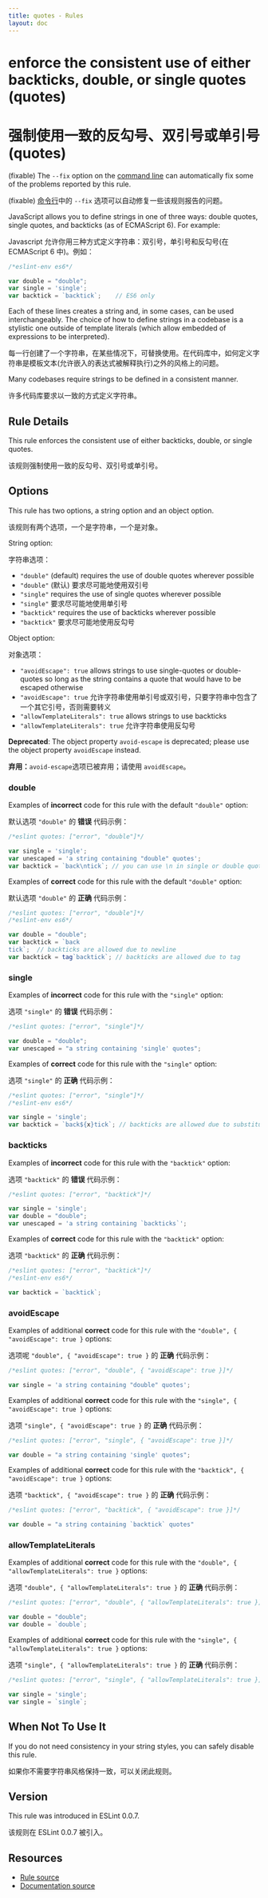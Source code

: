 ```yaml
---
title: quotes - Rules
layout: doc
---
```

<!-- Note: No pull requests accepted for this file. See README.md in the root directory for details. -->

# enforce the consistent use of either backticks, double, or single quotes (quotes)

# 强制使用一致的反勾号、双引号或单引号 (quotes)

(fixable) The `--fix` option on the [command line](../user-guide/command-line-interface#fix) can automatically fix some of the problems reported by this rule.

(fixable) [命令行](../user-guide/command-line-interface#fix)中的 `--fix` 选项可以自动修复一些该规则报告的问题。

JavaScript allows you to define strings in one of three ways: double quotes, single quotes, and backticks (as of ECMAScript 6). For example:

Javascript 允许你用三种方式定义字符串：双引号，单引号和反勾号(在 ECMAScript 6 中)。例如：

```js
/*eslint-env es6*/

var double = "double";
var single = 'single';
var backtick = `backtick`;    // ES6 only
```

Each of these lines creates a string and, in some cases, can be used interchangeably. The choice of how to define strings in a codebase is a stylistic one outside of template literals (which allow embedded of expressions to be interpreted).

每一行创建了一个字符串，在某些情况下，可替换使用。在代码库中，如何定义字符串是模板文本(允许嵌入的表达式被解释执行)之外的风格上的问题。

Many codebases require strings to be defined in a consistent manner.

许多代码库要求以一致的方式定义字符串。

## Rule Details

This rule enforces the consistent use of either backticks, double, or single quotes.

该规则强制使用一致的反勾号、双引号或单引号。

## Options

This rule has two options, a string option and an object option.

该规则有两个选项，一个是字符串，一个是对象。

String option:

字符串选项：

* `"double"` (default) requires the use of double quotes wherever possible
* `"double"` (默认) 要求尽可能地使用双引号
* `"single"` requires the use of single quotes wherever possible
* `"single"` 要求尽可能地使用单引号
* `"backtick"` requires the use of backticks wherever possible
* `"backtick"` 要求尽可能地使用反勾号

Object option:

对象选项：

* `"avoidEscape": true` allows strings to use single-quotes or double-quotes so long as the string contains a quote that would have to be escaped otherwise
* `"avoidEscape": true` 允许字符串使用单引号或双引号，只要字符串中包含了一个其它引号，否则需要转义
* `"allowTemplateLiterals": true` allows strings to use backticks
* `"allowTemplateLiterals": true` 允许字符串使用反勾号

**Deprecated**: The object property `avoid-escape` is deprecated; please use the object property `avoidEscape` instead.

**弃用：**`avoid-escape`选项已被弃用；请使用 `avoidEscape`。

### double

Examples of **incorrect** code for this rule with the default `"double"` option:

默认选项 `"double"` 的 **错误** 代码示例：

```js
/*eslint quotes: ["error", "double"]*/

var single = 'single';
var unescaped = 'a string containing "double" quotes';
var backtick = `back\ntick`; // you can use \n in single or double quoted strings
```

Examples of **correct** code for this rule with the default `"double"` option:

默认选项 `"double"` 的 **正确** 代码示例：

```js
/*eslint quotes: ["error", "double"]*/
/*eslint-env es6*/

var double = "double";
var backtick = `back
tick`;  // backticks are allowed due to newline
var backtick = tag`backtick`; // backticks are allowed due to tag
```

### single

Examples of **incorrect** code for this rule with the `"single"` option:

选项 `"single"` 的 **错误** 代码示例：

```js
/*eslint quotes: ["error", "single"]*/

var double = "double";
var unescaped = "a string containing 'single' quotes";
```

Examples of **correct** code for this rule with the `"single"` option:

选项 `"single"` 的 **正确** 代码示例：

```js
/*eslint quotes: ["error", "single"]*/
/*eslint-env es6*/

var single = 'single';
var backtick = `back${x}tick`; // backticks are allowed due to substitution
```

### backticks

Examples of **incorrect** code for this rule with the `"backtick"` option:

选项 `"backtick"` 的 **错误** 代码示例：

```js
/*eslint quotes: ["error", "backtick"]*/

var single = 'single';
var double = "double";
var unescaped = 'a string containing `backticks`';
```

Examples of **correct** code for this rule with the `"backtick"` option:

选项 `"backtick"` 的 **正确** 代码示例：

```js
/*eslint quotes: ["error", "backtick"]*/
/*eslint-env es6*/

var backtick = `backtick`;
```

### avoidEscape

Examples of additional **correct** code for this rule with the `"double", { "avoidEscape": true }` options:

选项呢 `"double", { "avoidEscape": true }` 的 **正确** 代码示例：

```js
/*eslint quotes: ["error", "double", { "avoidEscape": true }]*/

var single = 'a string containing "double" quotes';
```

Examples of additional **correct** code for this rule with the `"single", { "avoidEscape": true }` options:

选项 `"single", { "avoidEscape": true }` 的 **正确** 代码示例：

```js
/*eslint quotes: ["error", "single", { "avoidEscape": true }]*/

var double = "a string containing 'single' quotes";
```

Examples of additional **correct** code for this rule with the `"backtick", { "avoidEscape": true }` options:

选项 `"backtick", { "avoidEscape": true }` 的 **正确** 代码示例：

```js
/*eslint quotes: ["error", "backtick", { "avoidEscape": true }]*/

var double = "a string containing `backtick` quotes"
```

### allowTemplateLiterals

Examples of additional **correct** code for this rule with the `"double", { "allowTemplateLiterals": true }` options:

选项 `"double", { "allowTemplateLiterals": true }` 的 **正确** 代码示例：

```js
/*eslint quotes: ["error", "double", { "allowTemplateLiterals": true }]*/

var double = "double";
var double = `double`;
```

Examples of additional **correct** code for this rule with the `"single", { "allowTemplateLiterals": true }` options:

选项 `"single", { "allowTemplateLiterals": true }` 的 **正确** 代码示例：

```js
/*eslint quotes: ["error", "single", { "allowTemplateLiterals": true }]*/

var single = 'single';
var single = `single`;
```

## When Not To Use It

If you do not need consistency in your string styles, you can safely disable this rule.

如果你不需要字符串风格保持一致，可以关闭此规则。

## Version

This rule was introduced in ESLint 0.0.7.

该规则在 ESLint 0.0.7 被引入。

## Resources

* [Rule source](https://github.com/eslint/eslint/tree/master/lib/rules/quotes.js)
* [Documentation source](https://github.com/eslint/eslint/tree/master/docs/rules/quotes.md)

